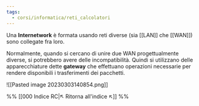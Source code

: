 ```yaml
---
tags:
  - corsi/informatica/reti_calcolatori
---
```

Una **Internetwork** è formata usando reti diverse (sia [[LAN]] che [[WAN]]) sono collegate fra loro.

Normalmente, quando si cercano di unire due WAN progettualmente diverse, si potrebbero avere delle incompatibilità.
Quindi si utilizzano delle apparecchiature dette **gateway** che effettuano operazioni necessarie per rendere disponibili i trasferimenti dei pacchetti.

![[Pasted image 20230303140854.png]]

%%
[[000 Indice RC|↖ Ritorna all'indice ↖]]
%%
